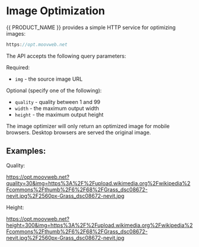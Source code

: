 # Image Optimization

{{ PRODUCT_NAME }} provides a simple HTTP service for optimizing images:

```js
https://opt.moovweb.net
```

The API accepts the following query parameters:

Required:

- `img` - the source image URL

Optional (specify one of the following):

- `quality` - quality between 1 and 99
- `width` - the maximum output width
- `height` - the maximum output height

The image optimizer will only return an optimized image for mobile browsers. Desktop browsers are served the original image.

## Examples:

Quality:

https://opt.moovweb.net?quality=30&img=https%3A%2F%2Fupload.wikimedia.org%2Fwikipedia%2Fcommons%2Fthumb%2F6%2F68%2FGrass_dsc08672-nevit.jpg%2F2560px-Grass_dsc08672-nevit.jpg

Height:

https://opt.moovweb.net?height=300&img=https%3A%2F%2Fupload.wikimedia.org%2Fwikipedia%2Fcommons%2Fthumb%2F6%2F68%2FGrass_dsc08672-nevit.jpg%2F2560px-Grass_dsc08672-nevit.jpg
